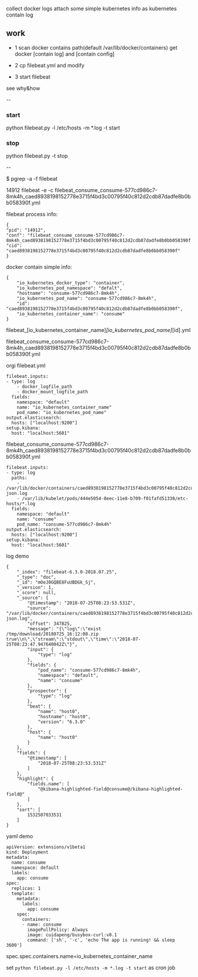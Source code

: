 collect docker logs attach some simple kubernetes info as kubernetes contain log

## work

* 1 scan docker contains path(default /var/lib/docker/containers) get docker [contain log] and [contain config]

* 2 cp filebeat.yml and modify

* 3 start filebeat

see why&how

--

### start

python filebeat.py -l /etc/hosts -m *.log -t start

### stop

python filebeat.py -t stop

--

$ pgrep -a  -f filebeat

14912 filebeat -e -c filebeat_consume_consume-577cd986c7-8mk4h_caed8938198152778e3715f4bd3c00795f40c812d2cdb87dadfe8b0bb058390f.yml

filebeat process info:

```finfo
{
"pid": "14912",
"conf": "filebeat_consume_consume-577cd986c7-8mk4h_caed8938198152778e3715f4bd3c00795f40c812d2cdb87dadfe8b0bb058390f.yml",
"cid": "caed8938198152778e3715f4bd3c00795f40c812d2cdb87dadfe8b0bb058390f"
}
```

docker contain simple info:

```cinfo
{
    "io_kubernetes_docker_type": "container",
    "io_kubernetes_pod_namespace": "defalt",
    "hostname": "consume-577cd986c7-8mk4h",
    "io_kubernetes_pod_name": "consume-577cd986c7-8mk4h",
    "id": "caed8938198152778e3715f4bd3c00795f40c812d2cdb87dadfe8b0bb058390f",
    "io_kubernetes_container_name": "consume"
}
```

filebeat_[io_kubernetes_container_name]_[io_kubernetes_pod_name]_[id].yml

filebeat_consume_consume-577cd986c7-8mk4h_caed8938198152778e3715f4bd3c00795f40c812d2cdb87dadfe8b0bb058390f.yml

orgi filebeat.yml

```orgi
filebeat.inputs:
- type: log
    - docker_logfile_path
    - docker_mount_logfile_path
  fields:
    namespace: "default"
    name: "io_kubernetes_container_name"
    pod_name: "io_kubernetes_pod_name"
output.elasticsearch:
  hosts: ["localhost:9200"]
setup.kibana:
  host: "localhost:5601"
```

filebeat_consume_consume-577cd986c7-8mk4h_caed8938198152778e3715f4bd3c00795f40c812d2cdb87dadfe8b0bb058390f.yml

```desc
filebeat.inputs:
- type: log
  paths:
    - /var/lib/docker/containers/caed8938198152778e3715f4bd3c00795f40c812d2cdb87dadfe8b0bb058390f/caed8938198152778e3715f4bd3c00795f40c812d2cdb87dadfe8b0bb058390f-json.log
    - /var/lib/kubelet/pods/444e5054-8eec-11e8-b709-f01fafd51338/etc-hosts/*.log
  fields:
    namespace: "default"
    name: "consume"
    pod_name: "consume-577cd986c7-8mk4h"
output.elasticsearch:
  hosts: ["localhost:9200"]
setup.kibana:
  host: "localhost:5601"
```  

log demo

```demo
{
    "_index": "filebeat-6.3.0-2018.07.25",
    "_type": "doc",
    "_id": "mOeJ0GQBE8FuUBDGk_Sj",
    "_version": 1,
    "_score": null,
    "_source": {
        "@timestamp": "2018-07-25T08:23:53.531Z",
        "source": "/var/lib/docker/containers/caed8938198152778e3715f4bd3c00795f40c812d2cdb87dadfe8b0bb058390f/caed8938198152778e3715f4bd3c00795f40c812d2cdb87dadfe8b0bb058390f-json.log",
        "offset": 347825,
        "message": "{\"log\":\"exist /tmp/download/20180725_16:12:08.zip true\\n\",\"stream\":\"stdout\",\"time\":\"2018-07-25T08:23:47.947640042Z\"}",
        "input": {
            "type": "log"
        },
        "fields": {
            "pod_name": "consume-577cd986c7-8mk4h",
            "namespace": "default",
            "name": "consume"
        },
        "prospector": {
            "type": "log"
        },
        "beat": {
            "name": "host0",
            "hostname": "host0",
            "version": "6.3.0"
        },
        "host": {
            "name": "host0"
        }
    },
    "fields": {
        "@timestamp": [
            "2018-07-25T08:23:53.531Z"
        ]
    },
    "highlight": {
        "fields.name": [
            "@kibana-highlighted-field@consume@/kibana-highlighted-field@"
        ]
    },
    "sort": [
        1532507033531
    ]
}
```

yaml demo

```k8s
apiVersion: extensions/v1beta1
kind: Deployment
metadata:
  name: consume
  namespace: default
  labels:
    app: consume
spec:
  replicas: 1
  template:
    metadata:
      labels:
        app: consume
    spec:
      containers:
      - name: consume
        imagePullPolicy: Always
        image: cuidapeng/busybox-curl:v0.1
        command: ['sh', '-c', 'echo The app is running! && sleep 3600']
```

spec.spec.containers.name=io_kubernetes_container_name

set `python filebeat.py -l /etc/hosts -m *.log -t start` as cron job
